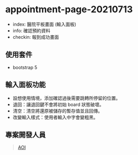 # appointment-page-20210713

- index: 醫院平板畫面 (輸入面板)
- info: 確認預約資料
- checkin: 報到成功畫面

## 使用套件
- bootstrap 5

## 輸入面板功能
- 設想使用情境，添加確認過後需要跳轉所停留的位置。
- 退回：讓退回鍵不會將初始 board 狀態破壞。
- 清空：清空將還原被儲存的暫存值並且回傳。
- 改變輸入樣式：使用者輸入中字會變粗黑。

## 專案開發人員

> [AOI](https://github.com/aoigj100a)
